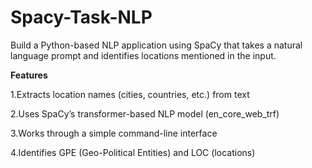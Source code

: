 # Spacy-Task-NLP
Build a Python-based NLP application using SpaCy that takes a natural language prompt and identifies locations mentioned in the input.

**Features**

1.Extracts location names (cities, countries, etc.) from text

2.Uses SpaCy’s transformer-based NLP model (en_core_web_trf)

3.Works through a simple command-line interface

4.Identifies GPE (Geo-Political Entities) and LOC (locations)
